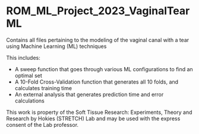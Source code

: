 # ROM_ML_Project_2023_VaginalTearML

Contains all files pertaining to the modeling of the vaginal canal with a tear using Machine Learning (ML) techniques

This includes:

- A sweep function that goes through various ML configurations to find an optimal set
- A 10-Fold Cross-Validation function that generates all 10 folds, and calculates training time
- An external analysis that generates prediction time and error calculations

This work is property of the Soft Tissue Research: Experiments, Theory and Research by Hokies (STRETCH) Lab and may be used with the express consent of the Lab professor.

